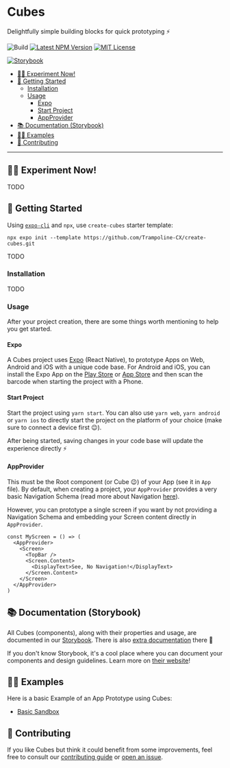 # Cubes

Delightfully simple building blocks for quick prototyping ⚡

![Build](https://github.com/Trampoline-CX/Cubes/workflows/Build/badge.svg)
[![Latest NPM Version](https://img.shields.io/npm/v/@trampoline/cubes)](https://www.npmjs.com/package/@trampoline/cubes)
[![MIT License](https://img.shields.io/npm/l/@trampoline/cubes)](https://tldrlegal.com/license/mit-license)

[![Storybook](https://raw.githubusercontent.com/storybookjs/brand/master/badge/badge-storybook.svg)](https://storybook.js.org/)

- [👨‍🔬 Experiment Now!](#-experiment-now)
- [🏃 Getting Started](#-getting-started)
  - [Installation](#installation)
  - [Usage](#usage)
    - [Expo](#expo)
    - [Start Project](#start-project)
    - [AppProvider](#appprovider)
- [📚 Documentation (Storybook)](#-documentation-storybook)
- [👨‍🎓 Examples](#-examples)
- [👏 Contributing](#-contributing)

---

## 👨‍🔬 Experiment Now!

TODO

## 🏃 Getting Started

Using [`expo-cli`](https://www.npmjs.com/package/expo-cli) and `npx`, use `create-cubes` starter template:

```shell
npx expo init --template https://github.com/Trampoline-CX/create-cubes.git
```

TODO

### Installation

TODO

### Usage

After your project creation, there are some things worth mentioning to help you get started.

#### Expo

A Cubes project uses [Expo](https://expo.io/) (React Native), to prototype Apps on Web, Android and iOS with a unique code base. For Android and iOS, you can install the Expo App on the [Play Store](https://play.google.com/store/apps/details?id=host.exp.exponent&hl=en_CA) or [App Store](https://apps.apple.com/ca/app/expo-client/id982107779) and then scan the barcode when starting the project with a Phone.

#### Start Project

Start the project using `yarn start`. You can also use `yarn web`, `yarn android` or `yarn ios` to directly start the project on the platform of your choice (make sure to connect a device first 😉).

After being started, saving changes in your code base will update the experience directly ⚡

#### AppProvider

This must be the Root component (or Cube 😉) of your App (see it in `App` file). By default, when creating a project, your `AppProvider` provides a very basic Navigation Schema (read more about Navigation [here](https://develop--5eebb872a669600022881133.chromatic.com/?path=/story/documentation-navigation--page)).

However, you can prototype a single screen if you want by not providing a Navigation Schema and embedding your Screen content directly in `AppProvider`.

```tsx
const MyScreen = () => (
  <AppProvider>
    <Screen>
      <TopBar />
      <Screen.Content>
        <DisplayText>See, No Navigation!</DisplayText>
      </Screen.Content>
    </Screen>
  </AppProvider>
)
```

## 📚 Documentation (Storybook)

All Cubes (components), along with their properties and usage, are documented in our [Storybook](https://develop--5eebb872a669600022881133.chromatic.com). There is also [extra documentation](https://develop--5eebb872a669600022881133.chromatic.com/?path=/story/documentation) there 🤫

If you don't know Storybook, it's a cool place where you can document your components and design guidelines. Learn more on [their website](https://storybook.js.org/)!

## 👨‍🎓 Examples

Here is a basic Example of an App Prototype using Cubes:

- [Basic Sandbox](https://github.com/alexbchr/cubes-basic-sandbox)

## 👏 Contributing

If you like Cubes but think it could benefit from some improvements, feel free to consult our [contributing guide](CONTRIBUTING.md) or [open an issue](https://github.com/Trampoline-CX/Cubes/issues/new/choose).
